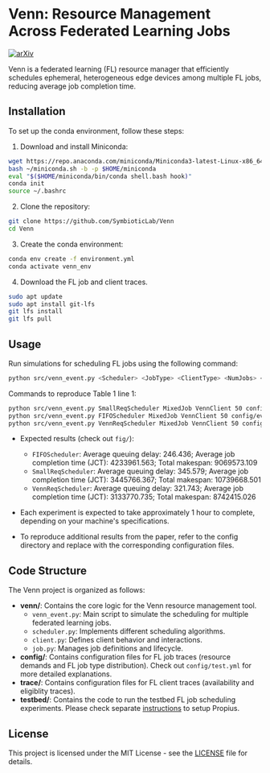 # Venn: Resource Management Across Federated Learning Jobs

[![arXiv](https://img.shields.io/badge/arXiv-2312.08298v1-b31b1b.svg)](https://arxiv.org/abs/2312.08298)

Venn is a federated learning (FL) resource manager that efficiently schedules ephemeral, heterogeneous edge devices among multiple FL jobs, reducing average job completion time.

## Installation

To set up the conda environment, follow these steps:

1. Download and install Miniconda:
```bash
wget https://repo.anaconda.com/miniconda/Miniconda3-latest-Linux-x86_64.sh -O ~/miniconda.sh
bash ~/miniconda.sh -b -p $HOME/miniconda
eval "$($HOME/miniconda/bin/conda shell.bash hook)"
conda init
source ~/.bashrc
```

2. Clone the repository:
```bash
git clone https://github.com/SymbioticLab/Venn
cd Venn
```

3. Create the conda environment:
```bash
conda env create -f environment.yml
conda activate venn_env
```

4. Download the FL job and client traces.
```bash
sudo apt update
sudo apt install git-lfs
git lfs install
git lfs pull            
```

## Usage
Run simulations for scheduling FL jobs using the following command:
```bash
python src/venn_event.py <Scheduler> <JobType> <ClientType> <NumJobs> <ClientAndJobTrace>
``` 

Commands to reproduce Table 1 line 1:
```bash
python src/venn_event.py SmallReqScheduler MixedJob VennClient 50 config/even_workload.yml
python src/venn_event.py FIFOScheduler MixedJob VennClient 50 config/even_workload.yml
python src/venn_event.py VennReqScheduler MixedJob VennClient 50 config/even_workload.yml
```

- Expected results (check out `fig/`):
  - `FIFOScheduler`: Average queuing delay: 246.436; Average job completion time (JCT): 4233961.563; Total makespan: 9069573.109
  - `SmallReqScheduler`: Average queuing delay: 345.579; Average job completion time (JCT): 3445766.367; Total makespan: 10739668.501
  - `VennReqScheduler`:  Average queuing delay: 321.743; Average job completion time (JCT): 3133770.735; Total makespan: 8742415.026

- Each experiment is expected to take approximately 1 hour to complete, depending on your machine's specifications.

- To reproduce additional results from the paper, refer to the config directory and replace <ClientAndJobTrace> with the corresponding configuration files.

## Code Structure

The Venn project is organized as follows:

- **venn/**: Contains the core logic for the Venn resource management tool.
  - `venn_event.py`: Main script to simulate the scheduling for multiple federated learning jobs.
  - `scheduler.py`: Implements different scheduling algorithms.
  - `client.py`: Defines client behavior and interactions.
  - `job.py`: Manages job definitions and lifecycle.
- **config/**: Contains configuration files for FL job traces (resource demands and FL job type distribution). Check out `config/test.yml` for more detailed explanations.
- **trace/**: Contains configuration files for FL client traces (availability and eligiblity traces).
- **testbed/**: Contains the code to run the testbed FL job scheduling experiments. Please check separate [instructions](./testbed/README.md) to setup Propius.

## License

This project is licensed under the MIT License - see the [LICENSE](LICENSE) file for details.
